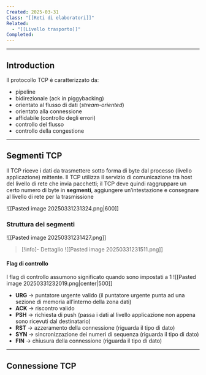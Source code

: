```yaml
---
Created: 2025-03-31
Class: "[[Reti di elaboratori]]"
Related:
  - "[[Livello trasporto]]"
Completed:
---
```

---
## Introduction
Il protocollo TCP è caratterizzato da:
- pipeline
- bidirezionale (ack in piggybacking)
- orientato al flusso di dati (*stream-oriented*)
- orientato alla connessione
- affidabile (controllo degli errori)
- controllo del flusso
- controllo della congestione

---
## Segmenti TCP
Il TCP riceve i dati da trasmettere sotto forma di byte dal processo (livello applicazione) mittente. Il TCP utilizza il servizio di comunicazione tra host del livello di rete che invia pacchetti; il TCP deve quindi raggruppare un certo numero di byte in **segmenti**, aggiungere un’intestazione e consegnare al livello di rete per la trasmissione

![[Pasted image 20250331231324.png|600]]

### Struttura dei segmenti
![[Pasted image 20250331231427.png]]

>[!info]- Dettaglio
>![[Pasted image 20250331231511.png]]

#### Flag di controllo
I flag di controllo assumono significato quando sono impostati a $1$
![[Pasted image 20250331232019.png|center|500]]

- **URG** → puntatore urgente valido (il puntatore urgente punta ad una sezione di memoria all’interno della zona dati)
- **ACK** → riscontro valido
- **PSH** → richiesta di push (passa i dati al livello applicazione non appena sono ricevuti dal destinatario)
- **RST** → azzeramento della connessione (riguarda il tipo di dato)
- **SYN** → sincronizzazione dei numeri di sequenza (riguarda il tipo di dato)
- **FIN** → chiusura della connessione (riguarda il tipo di dato)

---
## Connessione TCP
